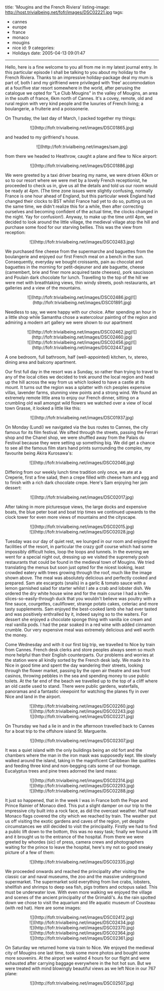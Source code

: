 title: 'Mougins and the French Riviera'
listing-image: http://host.trivialbeing.net/fofr/images/DSC02221.jpg
tags:
  - cannes
  - europe
  - france
  - monaco
  - mougins
  - nice
id: 9
categories:
  - Holidays
date: 2005-04-13 09:01:47
---

Hello, here is a fine welcome to you all from me in my latest journal entry. In this particular episode I shall be talking to you about my holiday to the French Riviera. Thanks to an impressive holiday-package deal my mum is part of, both I and my girlfriend were privileged with ‘free' accommodation at a four/five star resort somewhere in the world, after perusing the catalogue we opted for "Le Club Mougins" in the valley of Mougins, an area in the south of france, 6km north of Cannes. It's a covey, remote, old and rural region with very kind people and the luxuries of French living; a boulangerie, a fruiterie and a poissonerie.

On Thursday, the last day of March, I packed together my things:

<center>![](http://fofr.trivialbeing.net/images/DSC01865.jpg)</center>

and headed to my girlfriend's house.

<!--more-->

<center>![](http://fofr.trivialbeing.net/images/sam.jpg)</center>

from there we headed to Heathrow, caught a plane and flew to Nice airport:

<center>![](http://fofr.trivialbeing.net/images/DSC01886.jpg)</center>

We were greeted by a taxi driver bearing my name, we were driven 40km or so to our resort where we were met by a lovely French receptionist, he proceeded to check us in, give us all the details and told us our room would be ready at 4pm. (The time zone issues were slightly confusing, normally France is one hour ahead of England, but this particular week England had changed their clocks to BST whilst France had yet to do so, putting us on the same time, we didn't realize this for a while, then after correcting ourselves and becoming confident of the actual time, the clocks changed in the night. Yay for confusion!). Anyway, to make up the time until 4pm, we decided to look around the little village, the medieval village atop the hill and purchase some food for our starving bellies. This was the view from reception:

 <center>![](http://fofr.trivialbeing.net/images/DSC02483.jpg)</center>

We purchased fine cheese from the supermarche and baguettes from the boulangerie and enjoyed our first French meal on a bench in the sun. Consequently, everyday we bought croissants, pain au chocolat and baguettes in the morning for petit-dejeuner and ate baguette, cheese (camembert, brie and finer more acquired taste cheeses), pork saucisson and Poulain dark chocolate for lunch. Travelling to the top of the hill we were met with breathtaking views, thin windy streets, posh restaurants, art galleries and a view of the mountains.

<center>![](http://fofr.trivialbeing.net/images/DSC02486.jpg)![](http://fofr.trivialbeing.net/images/DSC01891.jpg)</center>

Needless to say, we were happy with our choice. After spending an hour in a little shop while Samantha chose a watercolour painting of the region and admiring a modern art gallery we were shown to our apartment

<center>![](http://fofr.trivialbeing.net/images/DSC02462.jpg)![](http://fofr.trivialbeing.net/images/DSC02460.jpg)</center>

<center>![](http://fofr.trivialbeing.net/images/DSC02456.jpg)![](http://fofr.trivialbeing.net/images/DSC02447.jpg)</center>

A one bedroom, full bathroom, half (well-appointed) kitchen, tv, stereo, dining area and balcony apartment.

Our first full day in the resort was a Sunday, so rather than trying to travel to any of the local cities we decided to trek around the local region and head up the hill across the way from us which looked to have a castle at its mount. It turns out the region was a splatter with rich peoples expensive villas, lavender farms, stunning view points and a strong wind. We found an extremely remote little area to enjoy our French dinner, sitting on a crumbling old wall amongst wild flowers we watched over a view of local town Grasse, it looked a little like this:

<center>![](http://fofr.trivialbeing.net/images/DSC01937.jpg)</center>

On Monday (Lundi) we navigated via the bus routes to Cannes, the city famous for its film festival. We sifted through the streets, passing the Ferrari shop and the Chanel shop, we were shuffled away from the Palais du Festival because they were setting up something big. We did get a chance to see all the famous film stars hand prints surrounding the complex, my favourite being Akira Kurosawa's:

<center>![](http://fofr.trivialbeing.net/images/DSC02046.jpg)</center>

Differing from our weekly lunch time tradition only once, we ate at a Creperie, first a fine salad, then a crepe filled with cheese ham and egg and to finish with a rich dark chocolate crepe. Here's Sam enjoying her jam dessert:

<center>![](http://fofr.trivialbeing.net/images/DSC02017.jpg)</center>

After taking in more picturesque views, the large docks and expensive boats, the blue peter boat and boat trip times we continued upwards to the clock tower for even more views of mountains and the cityscape.

<center>![](http://fofr.trivialbeing.net/images/DSC02015.jpg)</center>

<center>![](http://fofr.trivialbeing.net/images/DSC02028.jpg)</center>

Tuesday was our day of quiet rest, we lounged in our room and enjoyed the facilities of the resort, in particular the crazy golf course which had some impossibly difficult holes, loop the loops and tunnels. In the evening we went for a special night out, dressing up we visited the supremely posh restaurants that could be found in the medieval town of Mougins. We tried translating the menus but soon just opted for the nicest looking, least crowded eatery with trees growing through the roof, much like the image shown above. The meal was absolutely delicious and perfectly cooked and prepared. Sam ate escargots (snails) in a garlic & tomato sauce with a lemon garnished salad for starter whilst I ate a crab and lobster dish. We ordered the dry white house wine and for the main course I had a knife-slices-so-easily-through duck that you wouldn't believe was poultry with a fine sauce, courgettes, cauliflower, strange potato cakes, celeriac and more tasty supplements. Sam enjoyed the best-cooked lamb she had ever tasted and was positively enthralled by it, indeed saying so to the waiters. For dessert she enjoyed a chocolate sponge thing with vanilla ice cream and  real vanilla pods. I had the pear soaked in a red wine with added cinnamon crumble. Our very expensive meal was extremely delicious and well worth the money.

Come Wednesday and with it our first big trip, we travelled to Nice by train from Cannes. French desk clerks and store peoples always seem so much more helpful than their English counterparts. Our problems and worries at the station were all kindly sorted by the French desk lady. We made it to Nice in good time and spent the day wandering their streets, looking through the flower market, passing by the open air theatre and sea front casinos, throwing pebbles in the sea and spending money to use public toilets. At the far end of the beach we travelled up to the top of a cliff where an old castle used to stand. There were public gardens, waterfalls, panoramas and a fantastic viewpoint for watching the planes fly in over Nice and land in the airport.

<center>![](http://fofr.trivialbeing.net/images/DSC02260.jpg)</center>
<center>![](http://fofr.trivialbeing.net/images/DSC02243.jpg)</center>
<center>![](http://fofr.trivialbeing.net/images/DSC02221.jpg)</center>

On Thursday we had a lie in and in the afternoon travelled back to Cannes for a boat trip to the offshore island St. Marguerite.

<center>![](http://fofr.trivialbeing.net/images/DSC02307.jpg)</center>

It was a quiet island with the only buildings being an old fort and the chambers where the man in the iron mask was supposedly kept. We slowly walked around the island, taking in the magnificent Caribbean like qualities and feeding three kind and non-begging cats some of our fromage. Eucalyptus trees and pine trees adorned the land mass:

<center>![](http://fofr.trivialbeing.net/images/DSC02314.jpg)</center>
<center>![](http://fofr.trivialbeing.net/images/DSC02293.jpg)</center>
<center>![](http://fofr.trivialbeing.net/images/DSC02288.jpg)</center>

It just so happened, that in the week I was in France both the Pope and Prince Rainier of Monaco died. This put a slight damper on our trip to the impressive city built into a rock face, as did the overcast weather. Half mast Monaco flags covered the city which we reached by train. The weather put us off visiting the exotic gardens and caves of the region, yet despite circumstances we still decided to visit the principality. Firstly we had to find a public lift down to the bottom, this was no easy task; finally we found a lift and it brought us to the entrance of the hospital. From there we were greeted by whordes (sic) of press, camera crews and photographers waiting for the prince to leave the hospital, here's my not so good sneaky picture of a few of them:

<center>![](http://fofr.trivialbeing.net/images/DSC02335.jpg)</center>

We proceeded onwards and reached the principality after visiting the classic car and naval museums, the zoo and the massive underground supermarket. The supermarket sold everything from live crabs, lobsters, shellfish and shrimps to deep sea fish, pigs trotters and octopus salad. This must be underwater love. With even more walking we enjoyed the village and scenes of the ancient principality of the Grimaldi's. As the rain spotted down we chose to visit the aquarium and life aquatic museum of Cousteau (with red hat). Here are some images:

<center>![](http://fofr.trivialbeing.net/images/DSC02412.jpg)</center>
<center>![](http://fofr.trivialbeing.net/images/DSC02434.jpg)</center>
<center>![](http://fofr.trivialbeing.net/images/DSC02370.jpg)</center>
<center>![](http://fofr.trivialbeing.net/images/DSC02364.jpg)</center>
<center>![](http://fofr.trivialbeing.net/images/DSC02361.jpg)</center>

On Saturday we returned home via train to Nice. We enjoyed the medieval city of Mougins one last time, took some more photos and bought some more souvenirs. At the airport we waited 4 hours for our flight and were exhausted after carrying baggage everywhere in the hot hot sun. But we were treated with mind blowingly beautiful views as we left Nice in our 767 plane:

<center>![](http://fofr.trivialbeing.net/images/DSC02507.jpg)</center>
